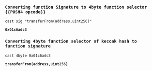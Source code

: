 ### **`Converting function Signature to 4byte function selector {{PUSH4 opcode}}`**
```$
cast sig "transferFrom(address,uint256)"
```
**`0x01c6adc3`**

### **`Converting 4byte function selector of keccak hash to function signature`**
```$
cast 4byte 0x01c6adc3
```

**`transferFrom(address,uint256)`**
